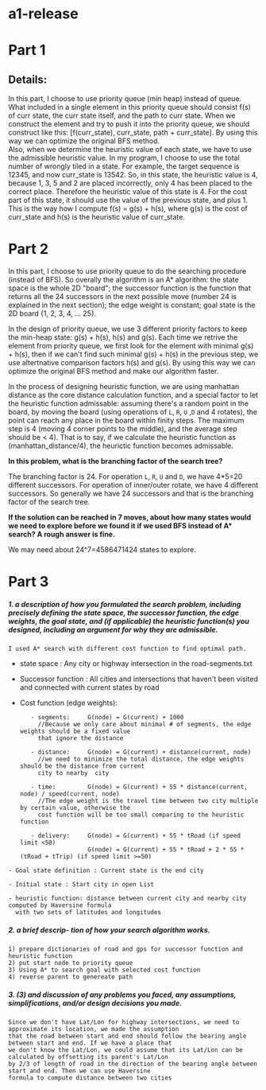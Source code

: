 # a1-release

# Part 1
## Details:
In this part, I choose to use priority queue (min heap) instead of queue. What included in a single element in this priority queue should consist f(s) of curr state, the curr state itself, and the path to curr state. When we construct the element and try to push it into the priority queue, we should construct like this: [f(curr_state), curr_state, path + curr_state]. By using this way we can optimize the original BFS method.  
Also, when we determine the heuristic value of each state, we have to use the admissible heuristic value. In my program, I choose to use the total number of wrongly tiled in a state. For example, the target sequence is 12345, and now curr_state is 13542. So, in this state, the heuristic value is 4, because 1, 3, 5 and 2 are placed incorrectly, only 4 has been placed to the correct place. Therefore the heuristic value of this state is 4. For the cost part of this state, it should use the value of the previous state, and plus 1. This is the way how I compute f(s) = g(s) + h(s), where g(s) is the cost of curr_state and h(s) is the heuristic value of curr_state.

# Part 2

In this part, I choose to use priority queue to do the searching procedure (instead of BFS). So overally the algorithm is an A* algorithm: the state space is the whole 2D "board"; the successor function is the function that returns all the 24 successors in the next possible move (number 24 is explained in the next section); the edge weight is constant; goal state is the 2D board {1, 2, 3, 4, ... 25}. 

In the design of priority queue, we use 3 different priority factors to keep the min-heap state: g(s) + h(s), h(s) and g(s). Each time we retrive the element from priority queue, we first look for the element with minimal g(s) + h(s), then if we can't find such minimal g(s) + h(s) in the previous step, we use altertnative comparison factors h(s) and g(s). By using this way we can optimize the original BFS method and make our algorithm faster.  

In the process of designing heuristic function, we are using manhattan distance as the core distance calculation function, and a special factor to let the heuristic function admissable: assuming there's a random point in the board, by moving the board (using operations of  `L`, `R`, `U` ,`D` and 4 rotates), the point can reach any place in the board within finity steps. The maximum step is 4 (moving 4 corner points to the middle), and the average step should be < 4). That is to say, if we calculate the heuristic function as (manhattan_distance/4), the heurictic function becomes admissable. 

**In this problem, what is the branching factor of the search tree?**

The branching factor is 24. For operation `L`, `R`, `U` and `D`, we have 4*5=20 different successors. For operation of inner/outer rotate, we have 4 different successors. So generally we have 24 successors and that is the branching factor of the search tree.

**If the solution can be reached in 7 moves, about how many states would we need to explore before we found it if we used BFS instead of A\* search? A rough answer is fine.**

We may need about 24^7=4586471424 states to explore.

# Part 3
##### 1. a description of how you formulated the search problem, including precisely defining the state space, the successor function, the edge weights, the goal state, and (if applicable) the heuristic function(s) you designed, including an argument for why they are admissible.

    I used A* search with different cost function to find optimal path.

   - state space : Any city or highway intersection in the road-segments.txt
   - Successor function : All cities and intersections that haven't been visited and connected with current states by road
   - Cost function (edge weights):
   
            - segments:     G(node) = G(current) + 1000   
              //Because we only care about minimal # of segments, the edge weights should be a fixed value 
              that ignore the distance
           
            - distance:     G(node) = G(current) + distance(current, node) 
              //we need to minimize the total distance, the edge weights should be the distance from current
              city to nearby  city
           
            - time:         G(node) = G(current) + 55 * distance(current, node) / speed(current, node) 
              //The edge weight is the travel time between two city multiple by certain value, otherwise the
              cost function will be too small comparing to the heuristic function

            - delivery:     G(node) = G(current) + 55 * tRoad (if speed limit <50)
                            G(node) = G(current) + 55 * tRoad + 2 * 55 * (tRoad + tTrip) (if speed limit >=50)

    - Goal state definition : Current state is the end city 
      
    - Initial state : Start city in open List
      
    - heuristic function: distance between current city and nearby city computed by Haversine formula 
      with two sets of latitudes and longitudes

##### 2. a brief descrip- tion of how your search algorithm works.
    1) prepare dictionaries of road and gps for successor function and heuristic function
    2) put start node to priority queue
    3) Using A* to search goal with selected cost function
    4) reverse parent to genereate path
##### 3. (3) and discussion of any problems you faced, any assumptions, simplifications, and/or design decisions you made. 
    Since we don't have Lat/Lon for highway intersections, we need to approximate its location, we made the assumption
    that the road between start and end should follow the bearing angle between start and end. If we have a place that 
    we don't know the Lat/Lon, we could assume that its Lat/Lon can be calculated by offsetting its parent's Lat/Lon 
    by 2/3 of length of road in the direction of the bearing angle between start and end. Then we can use Haversine 
    formula to compute distance between two cities
